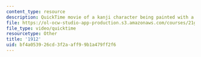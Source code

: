 ```yaml
---
content_type: resource
description: QuickTime movie of a kanji character being painted with a brush.
file: https://ol-ocw-studio-app-production.s3.amazonaws.com/courses/21g-504-japanese-iv-spring-2009/bf4a053926cd3f2aaff99b1a479ff2f6_1912.mov
file_type: video/quicktime
resourcetype: Other
title: '1912'
uid: bf4a0539-26cd-3f2a-aff9-9b1a479ff2f6
---
```

